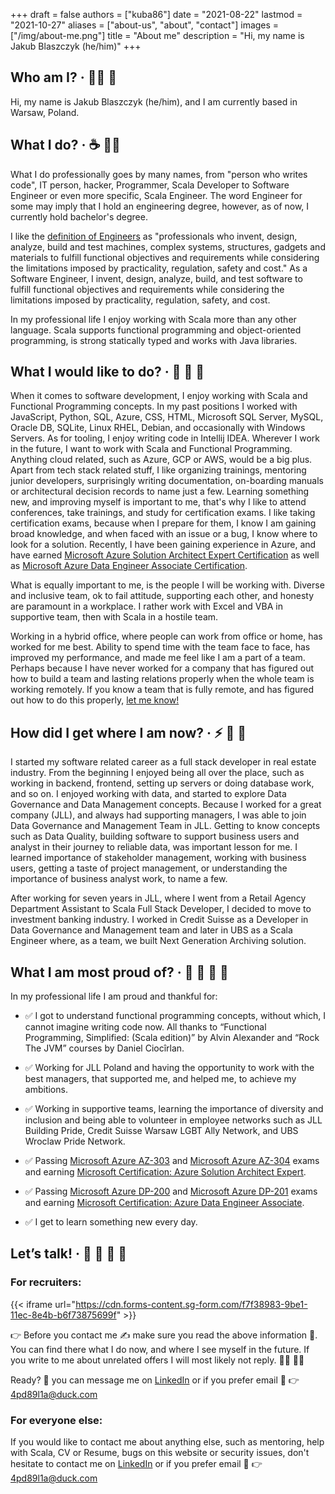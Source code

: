 +++
draft = false
authors = ["kuba86"]
date = "2021-08-22"
lastmod = "2021-10-27"
aliases = ["about-us", "about", "contact"]
images = ["/img/about-me.png"]
title = "About me"
description = "Hi, my name is Jakub Blaszczyk (he/him)"
+++
## Who am I? · 👨‍💻 🌈

Hi, my name is Jakub Blaszczyk (he/him), and I am currently based in Warsaw, Poland. 

## What I do? · ☕ 👨‍💻

What I do professionally goes by many names, from "person who writes code", IT person, hacker, Programmer, Scala Developer to Software Engineer or even more specific, Scala Engineer. The word Engineer for some may imply that I hold an engineering degree, however, as of now, I currently hold bachelor's degree.

I like the [definition of Engineers](https://en.wikipedia.org/wiki/Engineer) as "professionals who invent, design, analyze, build and test machines, complex systems, structures, gadgets and materials to fulfill functional objectives and requirements while considering the limitations imposed by practicality, regulation, safety and cost." As a Software Engineer, I invent, design, analyze, build, and test software to fulfill functional objectives and requirements while considering the limitations imposed by practicality, regulation, safety, and cost.

In my professional life I enjoy working with Scala more than any other language. Scala supports functional programming and object-oriented programming, is strong statically typed and works with Java libraries.

## What I would like to do? · 🔮 📝 🌴

When it comes to software development, I enjoy working with Scala and Functional Programming concepts. In my past positions I worked with JavaScript, Python, SQL, Azure, CSS, HTML, Microsoft SQL Server, MySQL, Oracle DB, SQLite, Linux RHEL, Debian, and occasionally with Windows Servers. As for tooling, I enjoy writing code in Intellij IDEA. Wherever I work in the future, I want to work with Scala and Functional Programming. Anything cloud related, such as Azure, GCP or AWS, would be a big plus. Apart from tech stack related stuff, I like organizing trainings, mentoring junior developers, surprisingly writing documentation, on-boarding manuals or architectural decision records to name just a few. Learning something new, and improving myself is important to me, that's why I like to attend conferences, take trainings, and study for certification exams. I like taking certification exams, because when I prepare for them, I know I am gaining broad knowledge, and when faced with an issue or a bug, I know where to look for a solution. Recently, I have been gaining experience in Azure, and have earned [Microsoft Azure Solution Architect Expert Certification](https://www.credly.com/badges/11ebba45-7801-4ee5-8750-7ff95b322b2f) as well as [Microsoft Azure Data Engineer Associate Certification](https://www.credly.com/badges/06ee87c8-67d1-421b-861f-54dc0239c887).

What is equally important to me, is the people I will be working with. Diverse and inclusive team, ok to fail attitude, supporting each other, and honesty are paramount in a workplace. I rather work with Excel and VBA in supportive team, then with Scala in a hostile team.

Working in a hybrid office, where people can work from office or home, has worked for me best. Ability to spend time with the team face to face, has improved my performance, and made me feel like I am a part of a team. Perhaps because I have never worked for a company that has figured out how to build a team and lasting relations properly when the whole team is working remotely. If you know a team that is fully remote, and has figured out how to do this properly, [let me know!](#lets-talk-----)

## How did I get where I am now? · ⚡ 🚀 🚊

I started my software related career as a full stack developer in real estate industry. From the beginning I enjoyed being all over the place, such as working in backend, frontend, setting up servers or doing database work, and so on. I enjoyed working with data, and started to explore Data Governance and Data Management concepts. Because I worked for a great company (JLL), and always had supporting managers, I was able to join Data Governance and Management Team in JLL. Getting to know concepts such as Data Quality, building software to support business users and analyst in their journey to reliable data, was important lesson for me. I learned importance of stakeholder management, working with business users, getting a taste of project management, or understanding the importance of business analyst work, to name a few.

After working for seven years in JLL, where I went from a Retail Agency Department Assistant to Scala Full Stack Developer, I decided to move to investment banking industry. I worked in Credit Suisse as a Developer in Data Governance and Management team and later in UBS as a Scala Engineer where, as a team, we built Next Generation Archiving solution.

## What I am most proud of? · 🦚 🌌 🌈 🚀

In my professional life I am proud and thankful for:

* ✅ I got to understand functional programming concepts, without which, I cannot imagine writing code now. All thanks to “Functional Programming, Simplified: (Scala edition)” by Alvin Alexander and “Rock The JVM” courses by Daniel Ciocîrlan.

* ✅ Working for JLL Poland and having the opportunity to work with the best managers, that supported me, and helped me, to achieve my ambitions.

* ✅ Working in supportive teams, learning the importance of diversity and inclusion and being able to volunteer in employee networks such as JLL Building Pride, Credit Suisse Warsaw LGBT Ally Network, and UBS Wroclaw Pride Network.

* ✅ Passing [Microsoft Azure AZ-303](https://www.credly.com/badges/8df315a9-50d4-4047-8be9-3cddf7065cd9) and [Microsoft Azure AZ-304](https://www.credly.com/badges/8c7ef058-99fc-43c8-bcc9-02bbc1664abe) exams and earning [Microsoft Certification: Azure Solution Architect Expert](https://www.credly.com/badges/11ebba45-7801-4ee5-8750-7ff95b322b2f).

* ✅ Passing [Microsoft Azure DP-200](https://www.credly.com/badges/fde920f8-24c2-45d4-8acc-11947d503a11) and [Microsoft Azure DP-201](https://www.credly.com/badges/051a86bf-2e5f-477f-8547-46b2c3414e55) exams and earning [Microsoft Certification: Azure Data Engineer Associate](https://www.credly.com/badges/06ee87c8-67d1-421b-861f-54dc0239c887).

* ✅ I get to learn something new every day.

## Let’s talk! · 🦜 🙈 🙊 🙉

### For recruiters:

{{< iframe url="https://cdn.forms-content.sg-form.com/f7f38983-9be1-11ec-8e4b-b6f73875699f" >}}

👉 Before you contact me ✍ make sure you read the above information 🚧. You can find there what I do now, and where I see myself in the future. If you write to me about unrelated offers I will most likely not reply. 🤷‍♀️ 🤷‍♂️

Ready? 🏁 you can message me on [LinkedIn](https://www.linkedin.com/in/blaszczykjakub) or if you prefer email 📨 👉 [4pd89l1a@duck.com](mailto:4pd89l1a@duck.com)

### For everyone else:

If you would like to contact me about anything else, such as mentoring, help with Scala, CV or Resume, bugs on this website or security issues, don't hesitate to contact me on [LinkedIn](https://www.linkedin.com/in/blaszczykjakub) or if you prefer email 📨 👉 [4pd89l1a@duck.com](mailto:4pd89l1a@duck.com)
